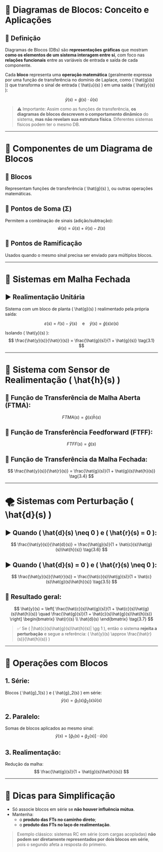 # 🔧 Diagramas de Blocos: Conceito e Aplicações

## 📌 Definição
Diagramas de Blocos (DBs) são **representações gráficas** que mostram **como os elementos de um sistema interagem entre si**, com foco nas **relações funcionais** entre as variáveis de entrada e saída de cada componente.

Cada **bloco** representa uma **operação matemática** (geralmente expressa por uma função de transferência no domínio de Laplace, como \( \hat{g}(s) \)) que transforma o sinal de entrada \( \hat{u}(s) \) em uma saída \( \hat{y}(s) \):

$$
\hat{y}(s) = \hat{g}(s) \cdot \hat{u}(s)
$$

> ⚠️ Importante: Assim como as funções de transferência, **os diagramas de blocos descrevem o comportamento dinâmico** do sistema, **mas não revelam sua estrutura física**. Diferentes sistemas físicos podem ter o mesmo DB.

---

# 📘 Componentes de um Diagrama de Blocos

## 🔹 Blocos
Representam funções de transferência \( \hat{g}(s) \), ou outras operações matemáticas.

## 🔹 Pontos de Soma (Σ)
Permitem a combinação de sinais (adição/subtração):
$$
\hat{w}(s) = \hat{u}(s) + \hat{v}(s) - \hat{z}(s)
$$

## 🔹 Pontos de Ramificação
Usados quando o mesmo sinal precisa ser enviado para múltiplos blocos.

---

# 🔄 Sistemas em Malha Fechada

## ▶ Realimentação Unitária
Sistema com um bloco de planta \( \hat{g}(s) \) realimentado pela própria saída:

$$
\varepsilon(s) = \hat{r}(s) - \hat{y}(s) \quad \text{e} \quad \hat{y}(s) = \hat{g}(s)\varepsilon(s)
$$

Isolando \( \hat{y}(s) \):
$$
\frac{\hat{y}(s)}{\hat{r}(s)} = \frac{\hat{g}(s)}{1 + \hat{g}(s)} \tag{3.1}
$$

---

# 🔁 Sistema com Sensor de Realimentação \( \hat{h}(s) \)

## 📌 Função de Transferência de Malha Aberta (FTMA):
$$
FTMA(s) = \hat{g}(s)\hat{h}(s) \tag{3.2}
$$

## 📌 Função de Transferência Feedforward (FTFF):
$$
FTFF(s) = \hat{g}(s) \tag{3.3}
$$

## 📌 Função de Transferência da Malha Fechada:
$$
\frac{\hat{y}(s)}{\hat{r}(s)} = \frac{\hat{g}(s)}{1 + \hat{g}(s)\hat{h}(s)} \tag{3.4}
$$

---

# 🌪️ Sistemas com Perturbação \( \hat{d}(s) \)

## ▶ Quando \( \hat{d}(s) \neq 0 \) e \( \hat{r}(s) = 0 \):
$$
\frac{\hat{y}(s)}{\hat{d}(s)} = \frac{\hat{g}(s)}{1 + \hat{c}(s)\hat{g}(s)\hat{h}(s)} \tag{3.6}
$$

## ▶ Quando \( \hat{d}(s) = 0 \) e \( \hat{r}(s) \neq 0 \):
$$
\frac{\hat{y}(s)}{\hat{r}(s)} = \frac{\hat{c}(s)\hat{g}(s)}{1 + \hat{c}(s)\hat{g}(s)\hat{h}(s)} \tag{3.5}
$$

## 🔧 Resultado geral:
$$
\hat{y}(s) = \left[ \frac{\hat{c}(s)\hat{g}(s)}{1 + \hat{c}(s)\hat{g}(s)\hat{h}(s)} \quad \frac{\hat{g}(s)}{1 + \hat{c}(s)\hat{g}(s)\hat{h}(s)} \right]
\begin{bmatrix}
\hat{r}(s) \\
\hat{d}(s)
\end{bmatrix} \tag{3.7}
$$

> ✅ Se \( |\hat{c}(s)\hat{g}(s)\hat{h}(s)| \gg 1 \), então o sistema **rejeita a perturbação** e segue a referência: \( \hat{y}(s) \approx \frac{\hat{r}(s)}{\hat{h}(s)} \)

---

# 🧩 Operações com Blocos

## 1. Série:
Blocos \( \hat{g}_1(s) \) e \( \hat{g}_2(s) \) em série:
$$
\hat{y}(s) = \hat{g}_1(s)\hat{g}_2(s)\hat{u}(s) \tag{3.8}
$$

## 2. Paralelo:
Somas de blocos aplicados ao mesmo sinal:
$$
\hat{y}(s) = [\hat{g}_1(s) + \hat{g}_2(s)] \cdot \hat{u}(s)
$$

## 3. Realimentação:
Redução da malha:
$$
\frac{\hat{g}(s)}{1 + \hat{g}(s)\hat{h}(s)}
$$

---

# 🧠 Dicas para Simplificação

- Só associe blocos em série se **não houver influência mútua**.
- Mantenha:
  - o **produto das FTs no caminho direto**;
  - o **produto das FTs no laço de realimentação**.

> Exemplo clássico: sistemas RC em série (com cargas acopladas) **não podem ser diretamente representados por dois blocos em série**, pois o segundo afeta a resposta do primeiro.